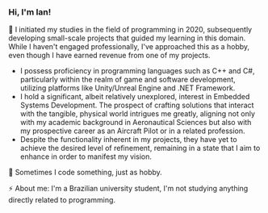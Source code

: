 ### Hi, I'm Ian!
💎 I initiated my studies in the field of programming in 2020, subsequently developing small-scale projects that guided my learning in this domain. While I haven't engaged professionally, I've approached this as a hobby, even though I have earned revenue from one of my projects.
* I possess proficiency in programming languages such as C++ and C#, particularly within the realm of game and software development, utilizing platforms like Unity/Unreal Engine and .NET Framework.
* I hold a significant, albeit relatively unexplored, interest in Embedded Systems Development. The prospect of crafting solutions that interact with the tangible, physical world intrigues me greatly, aligning not only with my academic background in Aeronautical Sciences but also with my prospective career as an Aircraft Pilot or in a related profession.
* Despite the functionality inherent in my projects, they have yet to achieve the desired level of refinement, remaining in a state that I aim to enhance in order to manifest my vision.

🎈 Sometimes I code something, just as hobby.

⚡ About me: I'm a Brazilian university student, I'm not studying anything directly related to programming.
<!--
**ianfgo/ianfgo** is a ✨ _special_ ✨ repository because its `README.md` (this file) appears on your GitHub profile.

Here are some ideas to get you started:

- 🔭 I’m currently working on ...
- 🌱 I’m currently learning ...
- 👯 I’m looking to collaborate on ...
- 🤔 I’m looking for help with ...
- 💬 Ask me about ...
- 📫 How to reach me: ...
- 😄 Pronouns: ...
- ⚡ Fun fact: ...
-->
